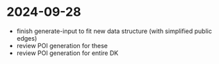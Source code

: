 # 2024-09-28

* finish generate-input to fit new data structure (with simplified public edges)
* review POI generation for these
* review POI generation for entire DK